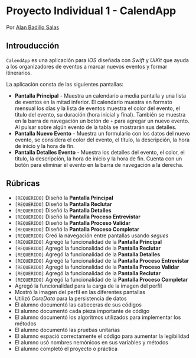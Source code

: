 # Proyecto Individual 1 - CalendApp

Por [Alan Badillo Salas](https://www.nomadacode.com)

## Introuducción

`CalendApp` es una aplicación para *IOS* diseñada con *Swift* y *UIKit* que ayuda a los organizadores de eventos a marcar nuevos eventos y formar itinerarios.

La aplicación consta de las siguientes pantallas:

* **Pantalla Principal** - Muestra un calendario a media pantalla y una lista de eventos en la mitad inferior. El calendario muestra en formato mensual los días y la lista de eventos muestra el color del evento, el título del evento, su duración (hora inicial y final). También se muestra en la barra de navegación un botón de `+` para agregar un nuevo evento. Al pulsar sobre algún evento de la tabla se mostrarán sus detalles.
* **Pantalla Nuevo Evento** - Muestra un formulario con los datos del nuevo evento, se considera el color del evento, el título, la descripción, la hora de inicio y la hora de fin.
* **Pantalla Detalles Evento** - Muestra los detalles del evento, el color, el título, la descripción, la hora de inicio y la hora de fin. Cuenta con un botón para eliminar el evento en la barra de navegación a la derecha.

## Rúbricas

* `[REQUERIDO]` Diseñó la **Pantalla Principal**
* `[REQUERIDO]` Diseñó la **Pantalla Reclutar**
* `[REQUERIDO]` Diseñó la **Pantalla Detalles**
* `[REQUERIDO]` Diseñó la **Pantalla Proceso Entrevistar**
* `[REQUERIDO]` Diseñó la **Pantalla Proceso Validar**
* `[REQUERIDO]` Diseñó la **Pantalla Proceso Completar**
* `[REQUERIDO]` Creó la navegación entre pantallas usando *segues*
* `[REQUERIDO]` Agregó la funcionalidad de la **Pantalla Principal**
* `[REQUERIDO]` Agregó la funcionalidad de la **Pantalla Reclutar**
* `[REQUERIDO]` Agregó la funcionalidad de la **Pantalla Detalles**
* `[REQUERIDO]` Agregó la funcionalidad de la **Pantalla Proceso Entrevistar**
* `[REQUERIDO]` Agregó la funcionalidad de la **Pantalla Proceso Validar**
* `[REQUERIDO]` Agregó la funcionalidad de la **Pantalla Reclutar**
* `[REQUERIDO]` Agregó la funcionalidad de la **Pantalla Proceso Completar**
* Agregó la funcionalidad para la carga de la imagen del perfil
* Mostró la imagen del perfil en las diferentes pantallas
* Utilizó *CoreData* para la persistencia de datos
* El alumno documentó las cabeceras de sus códigos
* El alumno documentó cada pieza importante de código
* El alumno documentó los algoritmos utilizados para implementar los métodos
* El alumno documentó las pruebas unitarias
* El alumno espació correctamente el código para aumentar la legibilidad
* El alumno usó nombres nemónicos en sus variables y métodos
* El alumno completó el proyecto o práctica